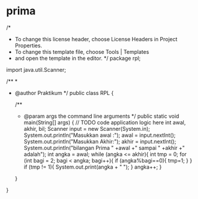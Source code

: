# prima

/*
 * To change this license header, choose License Headers in Project Properties.
 * To change this template file, choose Tools | Templates
 * and open the template in the editor.
 */
package rpl;

import java.util.Scanner;

/**
 *
 * @author Praktikum
 */
public class RPL {

    /**
     * @param args the command line arguments
     */
    public static void main(String[] args) {
        // TODO code application logic here
        int awal, akhir, bil;
        Scanner input = new Scanner(System.in);
        System.out.println("Masukkan awal :");
        awal = input.nextInt();
        System.out.println("Masukkan Akhir:");
        akhir = input.nextInt();
        System.out.println("bilangan Prima " +awal +" sampai " +akhir +" adalah");
        int angka = awal;
        while (angka <= akhir){
            int tmp = 0;
            for (int bagi = 2; bagi < angka; bagi++){
                if (angka%bagi==0){
                    tmp=1;
                }
            }
            if (tmp != 1){
                System.out.print(angka + " ");
            }
            angka++;
        }
        
    }
    
}
